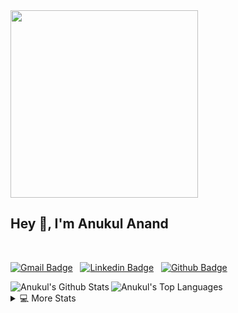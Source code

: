 <img src="https://www.arduino.cc/en/uploads/Trademark/ArduinoCommunityLogo.png" height="300"/>
<h2>Hey 👋, I'm Anukul Anand</h2>

<br />

 [![Gmail Badge](https://img.shields.io/badge/-Anukul%20Anand-e54448?style=flat&logo=Gmail&logoColor=white)](mailto:anukul.anand2000@gmail.com) &nbsp; [![Linkedin Badge](https://img.shields.io/badge/-Anukul%20Anand-blue?style=flat&logo=Linkedin&logoColor=white)](https://www.linkedin.com/in/anukul-anand/) &nbsp; [![Github Badge](https://img.shields.io/badge/-Anukul%20Anand-181717?style=flat&logo=github&logoColor=white)](https://www.github.com/anukul1392001/)
<br/>

<img  align="left" alt="Anukul's Github Stats" src="https://github-readme-stats.vercel.app/api?username=anukul1392001&show_icons=true&count_private=true&theme=vue-dark&hide_border=true&bg_color=0D1117" />
<img   alt="Anukul's Top Languages" src="https://github-readme-stats.vercel.app/api/top-langs/?username=anukul1392001&langs_count=6&layout=compact&theme=vue-dark&hide_border=true&bg_color=0D1117" />

<br />

<details> 
  <summary>💻 More Stats</summary>
   <img alt="Anukul's Activity Graph" src="https://activity-graph.herokuapp.com/graph?username=anukul1392001&bg_color=0D1117&color=5BCDEC&line=5BCDEC&point=FFFFFF&hide_border=true" /> 
</details>

